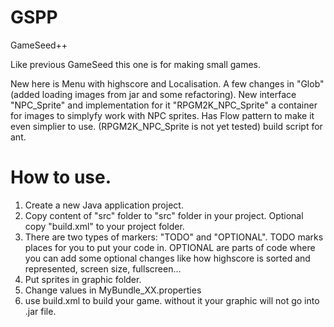 # GSPP
GameSeed++

Like previous GameSeed this one is for making small games.

New here is Menu with highscore and Localisation.
A few changes in "Glob" (added loading images from jar and some refactoring).
New interface "NPC_Sprite" and implementation for it "RPGM2K_NPC_Sprite" a container for images to simplyfy work with NPC sprites. Has Flow pattern to make it even simplier to use. (RPGM2K_NPC_Sprite is not yet tested)
build script for ant.

# How to use.
1. Create a new Java application project.
2. Copy content of "src" folder to "src" folder in your project. Optional copy "build.xml" to your project folder.
3. There are two types of markers: "TODO" and "OPTIONAL". TODO marks places for you to put your code in. OPTIONAL are parts of code where you can add some optional changes like how highscore is sorted and represented, screen size, fullscreen...
4. Put sprites in graphic folder.
5. Change values in MyBundle_XX.properties
6. use build.xml to build your game. without it your graphic will not go into .jar file.
